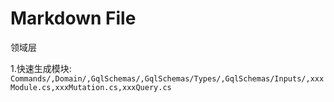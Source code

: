 ﻿# Markdown File

领域层

1.快速生成模块: `Commands/,Domain/,GqlSchemas/,GqlSchemas/Types/,GqlSchemas/Inputs/,xxxModule.cs,xxxMutation.cs,xxxQuery.cs`